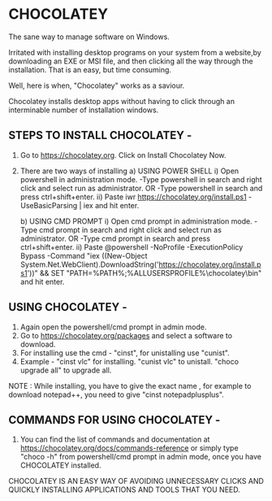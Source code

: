 #  CHOCOLATEY
The sane way to manage software on Windows.

Irritated with installing desktop programs on your system from a website,by downloading an EXE or MSI file, and then clicking all the way through the installation. That is an easy, but time consuming.

Well, here is when, "Chocolatey" works as a saviour.

Chocolatey installs desktop apps without having to click through an interminable number of installation windows.





 ## STEPS TO INSTALL CHOCOLATEY -

1. Go to https://chocolatey.org. Click on Install Chocolatey Now.
2. There are two ways of installing
a) USING POWER SHELL
	i) Open powershell in administration mode.
          -Type powershell in search and right click and select run as administrator.
                            OR
               -Type powershell in search and press ctrl+shift+enter.
     ii) Paste 
          iwr https://chocolatey.org/install.ps1 -UseBasicParsing | iex 
          and hit enter.
  
  
     b) USING CMD PROMPT
      i) Open cmd prompt in administration mode.
          -Type cmd prompt in search and right click and select run as administrator.
                            OR
                 -Type cmd prompt in search and press ctrl+shift+enter.
      ii) Paste
          @powershell -NoProfile -ExecutionPolicy Bypass -Command "iex ((New-Object System.Net.WebClient).DownloadString('https://chocolatey.org/install.ps1'))" && SET "PATH=%PATH%;%ALLUSERSPROFILE%\chocolatey\bin"
            and hit enter.
            
            
           

## USING CHOCOLATEY -

1. Again open the powershell/cmd prompt in admin mode.
2. Go to https://chocolatey.org/packages and select a software to download.
3. For installing use the cmd - "cinst", for unistalling use "cunist".
4. Example - "cinst vlc" for installing. "cunist vlc" to unistall. "choco upgrade all" to upgrade all.


NOTE : While installing, you have to give the exact name , for example to download notepad++, you need to give "cinst notepadplusplus".





## COMMANDS FOR USING CHOCOLATEY -

1. You can find the list of commands and documentation at https://chocolatey.org/docs/commands-reference or simply type "choco -h" from  powershell/cmd prompt in admin mode, once you have CHOCOLATEY installed.
   




CHOCOLATEY IS AN EASY WAY OF AVOIDING UNNECESSARY CLICKS AND QUICKLY INSTALLING APPLICATIONS AND TOOLS THAT YOU NEED.       
